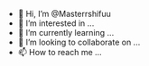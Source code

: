 - 👋 Hi, I’m @Masterrshifuu
- 👀 I’m interested in ...
- 🌱 I’m currently learning ...
- 💞️ I’m looking to collaborate on ...
- 📫 How to reach me ...

<!---
Masterrshifuu/Masterrshifuu is a ✨ special ✨ repository because its `README.md` (this file) appears on your GitHub profile.
You can click the Preview link to take a look at your changes.
--->
